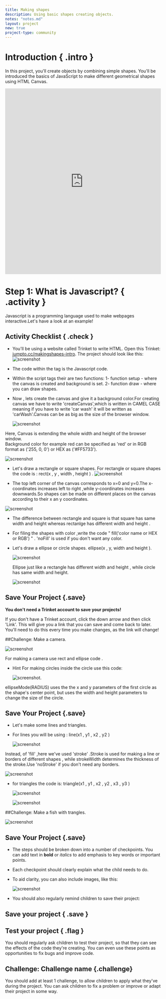 ```yaml
---
title: Making shapes
description: Using basic shapes creating objects.
notes: "notes.md"
layout: project
new: true
project-type: community
---
```


# Introduction { .intro }

In this project, you'll create objects by combining simple shapes. You'll be introduced the basics of JavaScript to make different geometrical shapes using HTML Canvas.

<iframe src="https://trinket.io/embed/html/cfe39e41f3?outputOnly=true" width="100%" height="600" frameborder="0" marginwidth="0" marginheight="0" allowfullscreen></iframe>

# Step 1: What is Javascript? { .activity }

Javascript is a programming language used to make webpages interactive.Let's have a look at an example!

## Activity Checklist { .check }
+ You'll be using a website called Trinket to write HTML. Open this Trinket: <a href="https://trinket.io/embed/html/50ddc249a1"  target="_blank">jumpto.cc/makingshapes-intro</a>.
	The project should look like this:
	![screenshot](images/java1.png)
+ The code within the <script> </script> tag is the Javascript code.
+ Within the script tags their are two functions: 
	1- function setup - where the canvas is created and background is set. 
	2- function draw - where you can draw shapes.
	
+ Now , lets create the canvas and give it a background color.For creating canvas we have to write 'createCanvas',which is written in  CAMEL CASE meaning if you have to write 'car wash' it will be written as 'carWash'.Canvas can be as big as the size of the browser window.
	
	![screenshot](images/javafunc1.png)

 Here, Canvas is extending the whole width and height of the browser window.	
 Background color for example red can be specified as 'red' or in RGB format as ('255, 0, 0') or HEX as ('#FF5733').
 	
   ![screenshot](images/java2.png)

+ Let's draw a rectangle  or square shapes.
  For rectangle or square shapes the code is :
  rect(x , y , width , height ) .
  ![screenshot](images/coordinate.png) 
  
 + The top left corner of the canvas corresponds to x=0 and y=0.The x-coordinates increases left to right ,while y-coordinates increases   downwards.So shapes can be made on different places on the canvas according to their x an y coordinates.
  
  ![screenshot](images/rect.png)
  
 + The difference between rectangle and square is that square has same width and height whereas rectanlge has different width and height .        
 + For filing the shapes with color ,write the code " fill('color name or HEX or RGB') " . 'noFill' is used if you don't want any color.
	

+ Let's draw a ellipse or circle shapes.
   ellipse(x , y, width and height ).
  
  ![screenshot](images/ellipse1.png)
   
   Ellipse just like a rectangle has different width and height , while circle has same width and height.
   
   ![screenshot](images/ellipse.png)


	
## Save Your Project {.save}

__You don't need a Trinket account to save your projects!__ 

If you don't have a Trinket account, click the down arrow and then click 'Link'. This will give you a link that you can save and come back to later. You'll need to do this every time you make changes, as the link will change!

##Challenge: Make a camera.

   ![screenshot](images/cam1.png)

For making a camera use rect and ellipse code .
+ Hint  For making circles inside the circle use this code:
    
    ![screenshot](images/radius.png).

ellipseMode(RADIUS)  uses the  the x and y parameters of the first circle as the shape's center point, but uses the width and height parameters to change the size of the circle.

## Save Your Project {.save}

+ Let's make some lines and triangles.
+ For lines you will be using : line(x1 , y1 , x2 , y2 )

     ![screenshot](images/line.png)
 
 Instead, of 'fill' ,here we've used 'stroke' .Stroke is used for making a line or borders of different shapes , while strokeWidth determines the thickness of the stroke.Use 'noStroke' if you don't need any borders.

   ![screenshot](images/line2.png)
   
+ for triangles the code is: triangle(x1 , y1 , x2 , y2 , x3 , y3 )

  ![screenshot](images/tri2.png)
  
  ![screenshot](images/tri.png)
  
##Challenge: Make a fish with trangles.

   ![screenshot](images/fish.png)
 
 ## Save Your Project {.save}
  

+ The steps should be broken down into a number of checkpoints. You can add text in __bold__ or _italics_ to add emphasis to key words or important points.

+ Each checkpoint should clearly explain what the child needs to do.

+ To aid clarity, you can also include images, like this:

	![screenshot](images/image.png)
+ You should also regularly remind children to save their project:

## Save your project { .save }


## Test your project { .flag }
You should regularly ask children to test their project, so that they can see the effects of the code they're creating. You can even use these points as opportunities to fix bugs and improve code.

## Challenge: Challenge name {.challenge}
You should add at least 1 challenge, to allow children to apply what they've during the project. You can ask children to fix a problem or improve or adapt their project in some way. 
